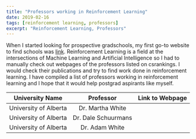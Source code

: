 ```yaml
---
title: "Professors working in Reinforcement Learning"
date: 2019-02-16
tags: [reinforcement learning, professors]
excerpt: "Reinforcement Learning, Professors"
---
```


When I started looking for prospective gradschools, my first go-to website to find schools was [link](http://csrankings.org). Reinforcement Learning is a field at the intersections of Machine Learning and Artificial Intelligence so I had to manually check out webpages of the professors listed on csrankings. I would check their publications and try to find work done in reinforcement learning. I have compiled a list of professors working in reinforcement learning and I hope that it would help postgrad aspirants like myself. 

| University Name        | Professor           | Link to Webpage  |
| ------------- |:-------------:|  -----:|
| University of Alberta     | Dr. Martha White | |
| University of Alberta      | Dr. Dale Schuurmans      | |
| University of Alberta  | Dr. Adam White     | |